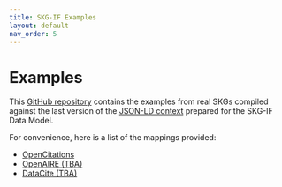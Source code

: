 ```yaml
---
title: SKG-IF Examples
layout: default
nav_order: 5
---
```


# Examples

This [GitHub repository](https://github.com/skg-if/examples) contains the examples from real SKGs compiled against the last version of the [JSON-LD context](https://w3id.org/skg-if/context/docs/skg-if.json) prepared for the SKG-IF Data Model. 

For convenience, here is a list of the mappings provided:

- [OpenCitations](https://github.com/skg-if/examples/tree/main/OpenCitations)
- [OpenAIRE (TBA)]()
- [DataCite (TBA)]()
